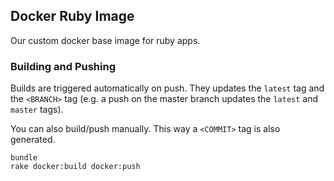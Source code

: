 ## Docker Ruby Image

Our custom docker base image for ruby apps.


### Building and Pushing

Builds are triggered automatically on push. They updates the `latest` tag and the `<BRANCH>` tag (e.g. a push on the master branch updates the `latest` and `master` tags).

You can also build/push manually. This way a `<COMMIT>` tag is also generated.

```
bundle
rake docker:build docker:push
```
